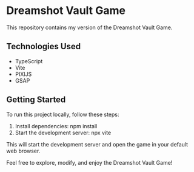 # Dreamshot Vault Game

This repository contains my version of the Dreamshot Vault Game.

## Technologies Used

- TypeScript
- Vite
- PIXIJS
- GSAP

## Getting Started

To run this project locally, follow these steps:

1. Install dependencies:
   npm install
2. Start the development server:
   npx vite

This will start the development server and open the game in your default web browser.

Feel free to explore, modify, and enjoy the Dreamshot Vault Game!
